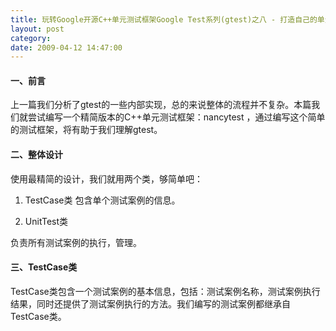 ```yaml
---
title: 玩转Google开源C++单元测试框架Google Test系列(gtest)之八 - 打造自己的单元测试框架
layout: post
category: 
date: 2009-04-12 14:47:00
---
```


#### 一、前言

上一篇我们分析了gtest的一些内部实现，总的来说整体的流程并不复杂。本篇我们就尝试编写一个精简版本的C++单元测试框架：nancytest ，通过编写这个简单的测试框架，将有助于我们理解gtest。

#### 二、整体设计

使用最精简的设计，我们就用两个类，够简单吧：

1. TestCase类
 包含单个测试案例的信息。 

2. UnitTest类

负责所有测试案例的执行，管理。

#### 三、TestCase类

TestCase类包含一个测试案例的基本信息，包括：测试案例名称，测试案例执行结果，同时还提供了测试案例执行的方法。我们编写的测试案例都继承自TestCase类。

<div class="cnblogs_code"><!--

Code highlighting produced by Actipro CodeHighlighter (freeware)
http://www.CodeHighlighter.com/

--><span style="color: #0000ff;">class</span><span style="color: #000000;">&nbsp;TestCase
{
</span><span style="color: #0000ff;">public</span><span style="color: #000000;">:
&nbsp;&nbsp;&nbsp;&nbsp;TestCase(</span><span style="color: #0000ff;">const</span><span style="color: #000000;">&nbsp;</span><span style="color: #0000ff;">char</span><span style="color: #000000;">*</span><span style="color: #000000;">&nbsp;case_name)&nbsp;:&nbsp;testcase_name(case_name){}

&nbsp;&nbsp;&nbsp;&nbsp;</span><span style="color: #008000;">//</span><span style="color: #008000;">&nbsp;执行测试案例的方法</span><span style="color: #008000;">
</span><span style="color: #000000;">&nbsp;&nbsp;&nbsp;&nbsp;</span><span style="color: #0000ff;">virtual</span><span style="color: #000000;">&nbsp;</span><span style="color: #0000ff;">void</span><span style="color: #000000;">&nbsp;Run()&nbsp;</span><span style="color: #000000;">=</span><span style="color: #000000;">&nbsp;</span><span style="color: #800080;">0</span><span style="color: #000000;">;

&nbsp;&nbsp;&nbsp;&nbsp;</span><span style="color: #0000ff;">int</span><span style="color: #000000;">&nbsp;nTestResult;&nbsp;</span><span style="color: #008000;">//</span><span style="color: #008000;">&nbsp;测试案例的执行结果&nbsp;</span><span style="color: #008000;">
</span><span style="color: #000000;">&nbsp;&nbsp;&nbsp;&nbsp;</span><span style="color: #0000ff;">const</span><span style="color: #000000;">&nbsp;</span><span style="color: #0000ff;">char</span><span style="color: #000000;">*</span><span style="color: #000000;">&nbsp;testcase_name;&nbsp;</span><span style="color: #008000;">//</span><span style="color: #008000;">&nbsp;测试案例名称</span><span style="color: #008000;">
</span><span style="color: #000000;">};</span></div>

&nbsp;

#### 四、UnitTest类

我们的UnitTest类和gtest的一样，是一个单件。我们的UnitTest类的逻辑非常简单：

1. 整个进程空间保存一个UnitTest 的单例。

2. 通过RegisterTestCase()将测试案例添加到测试案例集合<span style="color: #000000;">testcases_</span>中。

3. 执行测试案例时，调用UnitTest::Run()，遍历测试案例集合<span style="color: #000000;">testcases_</span>，调用案例的Run()方法
<div class="cnblogs_code"><!--

Code highlighting produced by Actipro CodeHighlighter (freeware)
http://www.CodeHighlighter.com/

--><span style="color: #0000ff;">class</span><span style="color: #000000;">&nbsp;UnitTest
{
</span><span style="color: #0000ff;">public</span><span style="color: #000000;">:
&nbsp;&nbsp;&nbsp;&nbsp;</span><span style="color: #008000;">//</span><span style="color: #008000;">&nbsp;获取单例</span><span style="color: #008000;">
</span><span style="color: #000000;">&nbsp;&nbsp;&nbsp;&nbsp;</span><span style="color: #0000ff;">static</span><span style="color: #000000;">&nbsp;UnitTest</span><span style="color: #000000;">*</span><span style="color: #000000;">&nbsp;GetInstance();&nbsp;

&nbsp;&nbsp;&nbsp;&nbsp;</span><span style="color: #008000;">//</span><span style="color: #008000;">&nbsp;注册测试案例</span><span style="color: #008000;">
</span><span style="color: #000000;">&nbsp;&nbsp;&nbsp;&nbsp;TestCase</span><span style="color: #000000;">*</span><span style="color: #000000;">&nbsp;RegisterTestCase(TestCase</span><span style="color: #000000;">*</span><span style="color: #000000;">&nbsp;testcase);
&nbsp;&nbsp;&nbsp;&nbsp;
&nbsp;&nbsp;&nbsp;&nbsp;</span><span style="color: #008000;">//</span><span style="color: #008000;">&nbsp;执行单元测试</span><span style="color: #008000;">
</span><span style="color: #000000;">&nbsp;&nbsp;&nbsp;&nbsp;</span><span style="color: #0000ff;">int</span><span style="color: #000000;">&nbsp;Run();

&nbsp;&nbsp;&nbsp;&nbsp;TestCase</span><span style="color: #000000;">*</span><span style="color: #000000;">&nbsp;CurrentTestCase;&nbsp;</span><span style="color: #008000;">//</span><span style="color: #008000;">&nbsp;记录当前执行的测试案例</span><span style="color: #008000;">
</span><span style="color: #000000;">&nbsp;&nbsp;&nbsp;&nbsp;</span><span style="color: #0000ff;">int</span><span style="color: #000000;">&nbsp;nTestResult;&nbsp;</span><span style="color: #008000;">//</span><span style="color: #008000;">&nbsp;总的执行结果</span><span style="color: #008000;">
</span><span style="color: #000000;">&nbsp;&nbsp;&nbsp;&nbsp;</span><span style="color: #0000ff;">int</span><span style="color: #000000;">&nbsp;nPassed;&nbsp;</span><span style="color: #008000;">//</span><span style="color: #008000;">&nbsp;通过案例数</span><span style="color: #008000;">
</span><span style="color: #000000;">&nbsp;&nbsp;&nbsp;&nbsp;</span><span style="color: #0000ff;">int</span><span style="color: #000000;">&nbsp;nFailed;&nbsp;</span><span style="color: #008000;">//</span><span style="color: #008000;">&nbsp;失败案例数</span><span style="color: #008000;">
</span><span style="color: #0000ff;">protected</span><span style="color: #000000;">:
&nbsp;&nbsp;&nbsp;&nbsp;std::vector</span><span style="color: #000000;">&lt;</span><span style="color: #000000;">TestCase</span><span style="color: #000000;">*&gt;</span><span style="color: #000000;">&nbsp;testcases_;&nbsp;</span><span style="color: #008000;">//</span><span style="color: #008000;">&nbsp;案例集合</span><span style="color: #008000;">
</span><span style="color: #000000;">};</span></div>

下面是UnitTest类的实现：
<div class="cnblogs_code"><!--

Code highlighting produced by Actipro CodeHighlighter (freeware)
http://www.CodeHighlighter.com/

--><span style="color: #000000;">UnitTest</span><span style="color: #000000;">*</span><span style="color: #000000;">&nbsp;UnitTest::GetInstance()
{
&nbsp;&nbsp;&nbsp;&nbsp;</span><span style="color: #0000ff;">static</span><span style="color: #000000;">&nbsp;UnitTest&nbsp;instance;
&nbsp;&nbsp;&nbsp;&nbsp;</span><span style="color: #0000ff;">return</span><span style="color: #000000;">&nbsp;</span><span style="color: #000000;">&amp;</span><span style="color: #000000;">instance;
}

TestCase</span><span style="color: #000000;">*</span><span style="color: #000000;">&nbsp;UnitTest::RegisterTestCase(TestCase</span><span style="color: #000000;">*</span><span style="color: #000000;">&nbsp;testcase)
{
&nbsp;&nbsp;&nbsp;&nbsp;testcases_.push_back(testcase);
&nbsp;&nbsp;&nbsp;&nbsp;</span><span style="color: #0000ff;">return</span><span style="color: #000000;">&nbsp;testcase;
}

</span><span style="color: #0000ff;">int</span><span style="color: #000000;">&nbsp;UnitTest::Run()
{
&nbsp;&nbsp;&nbsp;&nbsp;nTestResult&nbsp;</span><span style="color: #000000;">=</span><span style="color: #000000;">&nbsp;</span><span style="color: #800080;">1</span><span style="color: #000000;">;
&nbsp;&nbsp;&nbsp;&nbsp;</span><span style="color: #0000ff;">for</span><span style="color: #000000;">&nbsp;(std::vector</span><span style="color: #000000;">&lt;</span><span style="color: #000000;">TestCase</span><span style="color: #000000;">*&gt;</span><span style="color: #000000;">::iterator&nbsp;it&nbsp;</span><span style="color: #000000;">=</span><span style="color: #000000;">&nbsp;testcases_.begin();
&nbsp;&nbsp;&nbsp;&nbsp;&nbsp;&nbsp;&nbsp;&nbsp;it&nbsp;</span><span style="color: #000000;">!=</span><span style="color: #000000;">&nbsp;testcases_.end();&nbsp;</span><span style="color: #000000;">++</span><span style="color: #000000;">it)
&nbsp;&nbsp;&nbsp;&nbsp;{
&nbsp;&nbsp;&nbsp;&nbsp;&nbsp;&nbsp;&nbsp;&nbsp;TestCase</span><span style="color: #000000;">*</span><span style="color: #000000;">&nbsp;testcase&nbsp;</span><span style="color: #000000;">=</span><span style="color: #000000;">&nbsp;</span><span style="color: #000000;">*</span><span style="color: #000000;">it;
&nbsp;&nbsp;&nbsp;&nbsp;&nbsp;&nbsp;&nbsp;&nbsp;CurrentTestCase&nbsp;</span><span style="color: #000000;">=</span><span style="color: #000000;">&nbsp;testcase;
&nbsp;&nbsp;&nbsp;&nbsp;&nbsp;&nbsp;&nbsp;&nbsp;std::cout&nbsp;</span><span style="color: #000000;">&lt;&lt;</span><span style="color: #000000;">&nbsp;green&nbsp;</span><span style="color: #000000;">&lt;&lt;</span><span style="color: #000000;">&nbsp;</span><span style="color: #800000;">"</span><span style="color: #800000;">======================================</span><span style="color: #800000;">"</span><span style="color: #000000;">&nbsp;</span><span style="color: #000000;">&lt;&lt;</span><span style="color: #000000;">&nbsp;std::endl;
&nbsp;&nbsp;&nbsp;&nbsp;&nbsp;&nbsp;&nbsp;&nbsp;std::cout&nbsp;</span><span style="color: #000000;">&lt;&lt;</span><span style="color: #000000;">&nbsp;green&nbsp;</span><span style="color: #000000;">&lt;&lt;</span><span style="color: #000000;">&nbsp;</span><span style="color: #800000;">"</span><span style="color: #800000;">Run&nbsp;TestCase:</span><span style="color: #800000;">"</span><span style="color: #000000;">&nbsp;</span><span style="color: #000000;">&lt;&lt;</span><span style="color: #000000;">&nbsp;testcase</span><span style="color: #000000;">-&gt;</span><span style="color: #000000;">testcase_name&nbsp;</span><span style="color: #000000;">&lt;&lt;</span><span style="color: #000000;">&nbsp;std::endl;
&nbsp;&nbsp;&nbsp;&nbsp;&nbsp;&nbsp;&nbsp;&nbsp;testcase</span><span style="color: #000000;">-&gt;</span><span style="color: #000000;">Run();
&nbsp;&nbsp;&nbsp;&nbsp;&nbsp;&nbsp;&nbsp;&nbsp;std::cout&nbsp;</span><span style="color: #000000;">&lt;&lt;</span><span style="color: #000000;">&nbsp;green&nbsp;</span><span style="color: #000000;">&lt;&lt;</span><span style="color: #000000;">&nbsp;</span><span style="color: #800000;">"</span><span style="color: #800000;">End&nbsp;TestCase:</span><span style="color: #800000;">"</span><span style="color: #000000;">&nbsp;</span><span style="color: #000000;">&lt;&lt;</span><span style="color: #000000;">&nbsp;testcase</span><span style="color: #000000;">-&gt;</span><span style="color: #000000;">testcase_name&nbsp;</span><span style="color: #000000;">&lt;&lt;</span><span style="color: #000000;">&nbsp;std::endl;
&nbsp;&nbsp;&nbsp;&nbsp;&nbsp;&nbsp;&nbsp;&nbsp;</span><span style="color: #0000ff;">if</span><span style="color: #000000;">&nbsp;(testcase</span><span style="color: #000000;">-&gt;</span><span style="color: #000000;">nTestResult)
&nbsp;&nbsp;&nbsp;&nbsp;&nbsp;&nbsp;&nbsp;&nbsp;{
&nbsp;&nbsp;&nbsp;&nbsp;&nbsp;&nbsp;&nbsp;&nbsp;&nbsp;&nbsp;&nbsp;&nbsp;nPassed</span><span style="color: #000000;">++</span><span style="color: #000000;">;
&nbsp;&nbsp;&nbsp;&nbsp;&nbsp;&nbsp;&nbsp;&nbsp;}
&nbsp;&nbsp;&nbsp;&nbsp;&nbsp;&nbsp;&nbsp;&nbsp;</span><span style="color: #0000ff;">else</span><span style="color: #000000;">
&nbsp;&nbsp;&nbsp;&nbsp;&nbsp;&nbsp;&nbsp;&nbsp;{
&nbsp;&nbsp;&nbsp;&nbsp;&nbsp;&nbsp;&nbsp;&nbsp;&nbsp;&nbsp;&nbsp;&nbsp;nFailed</span><span style="color: #000000;">++</span><span style="color: #000000;">;
&nbsp;&nbsp;&nbsp;&nbsp;&nbsp;&nbsp;&nbsp;&nbsp;&nbsp;&nbsp;&nbsp;&nbsp;nTestResult&nbsp;</span><span style="color: #000000;">=</span><span style="color: #000000;">&nbsp;</span><span style="color: #800080;">0</span><span style="color: #000000;">;
&nbsp;&nbsp;&nbsp;&nbsp;&nbsp;&nbsp;&nbsp;&nbsp;}
&nbsp;&nbsp;&nbsp;&nbsp;}

&nbsp;&nbsp;&nbsp;&nbsp;std::cout&nbsp;</span><span style="color: #000000;">&lt;&lt;</span><span style="color: #000000;">&nbsp;green&nbsp;</span><span style="color: #000000;">&lt;&lt;</span><span style="color: #000000;">&nbsp;</span><span style="color: #800000;">"</span><span style="color: #800000;">======================================</span><span style="color: #800000;">"</span><span style="color: #000000;">&nbsp;</span><span style="color: #000000;">&lt;&lt;</span><span style="color: #000000;">&nbsp;std::endl;
&nbsp;&nbsp;&nbsp;&nbsp;std::cout&nbsp;</span><span style="color: #000000;">&lt;&lt;</span><span style="color: #000000;">&nbsp;green&nbsp;</span><span style="color: #000000;">&lt;&lt;</span><span style="color: #000000;">&nbsp;</span><span style="color: #800000;">"</span><span style="color: #800000;">Total&nbsp;TestCase&nbsp;:&nbsp;</span><span style="color: #800000;">"</span><span style="color: #000000;">&nbsp;</span><span style="color: #000000;">&lt;&lt;</span><span style="color: #000000;">&nbsp;nPassed&nbsp;</span><span style="color: #000000;">+</span><span style="color: #000000;">&nbsp;nFailed&nbsp;</span><span style="color: #000000;">&lt;&lt;</span><span style="color: #000000;">&nbsp;std::endl;
&nbsp;&nbsp;&nbsp;&nbsp;std::cout&nbsp;</span><span style="color: #000000;">&lt;&lt;</span><span style="color: #000000;">&nbsp;green&nbsp;</span><span style="color: #000000;">&lt;&lt;</span><span style="color: #000000;">&nbsp;</span><span style="color: #800000;">"</span><span style="color: #800000;">Passed&nbsp;:&nbsp;</span><span style="color: #800000;">"</span><span style="color: #000000;">&nbsp;</span><span style="color: #000000;">&lt;&lt;</span><span style="color: #000000;">&nbsp;nPassed&nbsp;</span><span style="color: #000000;">&lt;&lt;</span><span style="color: #000000;">&nbsp;std::endl;
&nbsp;&nbsp;&nbsp;&nbsp;std::cout&nbsp;</span><span style="color: #000000;">&lt;&lt;</span><span style="color: #000000;">&nbsp;red&nbsp;</span><span style="color: #000000;">&lt;&lt;</span><span style="color: #000000;">&nbsp;</span><span style="color: #800000;">"</span><span style="color: #800000;">Failed&nbsp;:&nbsp;</span><span style="color: #800000;">"</span><span style="color: #000000;">&nbsp;</span><span style="color: #000000;">&lt;&lt;</span><span style="color: #000000;">&nbsp;nFailed&nbsp;</span><span style="color: #000000;">&lt;&lt;</span><span style="color: #000000;">&nbsp;std::endl;
&nbsp;&nbsp;&nbsp;&nbsp;</span><span style="color: #0000ff;">return</span><span style="color: #000000;">&nbsp;nTestResult;
}</span></div>

#### 五、NTEST宏

接下来定一个宏NTEST，方便我们写我们的测试案例的类。

<div class="cnblogs_code"><!--

Code highlighting produced by Actipro CodeHighlighter (freeware)
http://www.CodeHighlighter.com/

--><span style="color: #0000ff;">#define</span><span style="color: #000000;">&nbsp;TESTCASE_NAME(testcase_name)&nbsp;\</span><span style="color: #000000;">
&nbsp;&nbsp;&nbsp;&nbsp;testcase_name##_TEST

</span><span style="color: #0000ff;">#define</span><span style="color: #000000;">&nbsp;NANCY_TEST_(testcase_name)&nbsp;\</span><span style="color: #000000;">
</span><span style="color: #0000ff;">class</span><span style="color: #000000;">&nbsp;TESTCASE_NAME(testcase_name)&nbsp;:&nbsp;</span><span style="color: #0000ff;">public</span><span style="color: #000000;">&nbsp;TestCase&nbsp;\
{&nbsp;\
</span><span style="color: #0000ff;">public</span><span style="color: #000000;">:&nbsp;\
&nbsp;&nbsp;&nbsp;&nbsp;TESTCASE_NAME(testcase_name)(</span><span style="color: #0000ff;">const</span><span style="color: #000000;">&nbsp;</span><span style="color: #0000ff;">char</span><span style="color: #000000;">*</span><span style="color: #000000;">&nbsp;case_name)&nbsp;:&nbsp;TestCase(case_name){};&nbsp;\
&nbsp;&nbsp;&nbsp;&nbsp;</span><span style="color: #0000ff;">virtual</span><span style="color: #000000;">&nbsp;</span><span style="color: #0000ff;">void</span><span style="color: #000000;">&nbsp;Run();&nbsp;\
</span><span style="color: #0000ff;">private</span><span style="color: #000000;">:&nbsp;\
&nbsp;&nbsp;&nbsp;&nbsp;</span><span style="color: #0000ff;">static</span><span style="color: #000000;">&nbsp;TestCase</span><span style="color: #000000;">*</span><span style="color: #000000;">&nbsp;</span><span style="color: #0000ff;">const</span><span style="color: #000000;">&nbsp;testcase_;&nbsp;\
};&nbsp;\
\
TestCase</span><span style="color: #000000;">*</span><span style="color: #000000;">&nbsp;</span><span style="color: #0000ff;">const</span><span style="color: #000000;">&nbsp;TESTCASE_NAME(testcase_name)&nbsp;\
&nbsp;&nbsp;&nbsp;&nbsp;::testcase_&nbsp;</span><span style="color: #000000;">=</span><span style="color: #000000;">&nbsp;UnitTest::GetInstance()</span><span style="color: #000000;">-&gt;</span><span style="color: #000000;">RegisterTestCase(&nbsp;\
&nbsp;&nbsp;&nbsp;&nbsp;&nbsp;&nbsp;&nbsp;&nbsp;</span><span style="color: #0000ff;">new</span><span style="color: #000000;">&nbsp;TESTCASE_NAME(testcase_name)(#testcase_name));&nbsp;\
</span><span style="color: #0000ff;">void</span><span style="color: #000000;">&nbsp;TESTCASE_NAME(testcase_name)::Run()

</span><span style="color: #0000ff;">#define</span><span style="color: #000000;">&nbsp;NTEST(testcase_name)&nbsp;\</span><span style="color: #000000;">
&nbsp;&nbsp;&nbsp;&nbsp;NANCY_TEST_(testcase_name)</span></div>

&nbsp;

#### 六、RUN_ALL_TEST宏

然后是执行所有测试案例的一个宏：
<div class="cnblogs_code"><!--

Code highlighting produced by Actipro CodeHighlighter (freeware)
http://www.CodeHighlighter.com/

--><span style="color: #0000ff;">#define</span><span style="color: #000000;">&nbsp;RUN_ALL_TESTS()&nbsp;\</span><span style="color: #000000;">
&nbsp;&nbsp;&nbsp;&nbsp;UnitTest::GetInstance()</span><span style="color: #000000;">-&gt;</span><span style="color: #000000;">Run();</span></div>

#### 七、断言的宏EXPECT_EQ 

这里，我只写一个简单的EXPECT_EQ ：

<div class="cnblogs_code"><!--

Code highlighting produced by Actipro CodeHighlighter (freeware)
http://www.CodeHighlighter.com/

--><span style="color: #0000ff;">#define</span><span style="color: #000000;">&nbsp;EXPECT_EQ(m,&nbsp;n)&nbsp;\</span><span style="color: #000000;">
&nbsp;&nbsp;&nbsp;&nbsp;</span><span style="color: #0000ff;">if</span><span style="color: #000000;">&nbsp;(m&nbsp;</span><span style="color: #000000;">!=</span><span style="color: #000000;">&nbsp;n)&nbsp;\
&nbsp;&nbsp;&nbsp;&nbsp;{&nbsp;\
&nbsp;&nbsp;&nbsp;&nbsp;&nbsp;&nbsp;&nbsp;&nbsp;UnitTest::GetInstance()</span><span style="color: #000000;">-&gt;</span><span style="color: #000000;">CurrentTestCase</span><span style="color: #000000;">-&gt;</span><span style="color: #000000;">nTestResult&nbsp;</span><span style="color: #000000;">=</span><span style="color: #000000;">&nbsp;</span><span style="color: #800080;">0</span><span style="color: #000000;">;&nbsp;\
&nbsp;&nbsp;&nbsp;&nbsp;&nbsp;&nbsp;&nbsp;&nbsp;std::cout&nbsp;</span><span style="color: #000000;">&lt;&lt;</span><span style="color: #000000;">&nbsp;red&nbsp;</span><span style="color: #000000;">&lt;&lt;</span><span style="color: #000000;">&nbsp;</span><span style="color: #800000;">"</span><span style="color: #800000;">Failed</span><span style="color: #800000;">"</span><span style="color: #000000;">&nbsp;</span><span style="color: #000000;">&lt;&lt;</span><span style="color: #000000;">&nbsp;std::endl;&nbsp;\
&nbsp;&nbsp;&nbsp;&nbsp;&nbsp;&nbsp;&nbsp;&nbsp;std::cout&nbsp;</span><span style="color: #000000;">&lt;&lt;</span><span style="color: #000000;">&nbsp;red&nbsp;</span><span style="color: #000000;">&lt;&lt;</span><span style="color: #000000;">&nbsp;</span><span style="color: #800000;">"</span><span style="color: #800000;">Expect:</span><span style="color: #800000;">"</span><span style="color: #000000;">&nbsp;</span><span style="color: #000000;">&lt;&lt;</span><span style="color: #000000;">&nbsp;m&nbsp;</span><span style="color: #000000;">&lt;&lt;</span><span style="color: #000000;">&nbsp;std::endl;&nbsp;\
&nbsp;&nbsp;&nbsp;&nbsp;&nbsp;&nbsp;&nbsp;&nbsp;std::cout&nbsp;</span><span style="color: #000000;">&lt;&lt;</span><span style="color: #000000;">&nbsp;red&nbsp;</span><span style="color: #000000;">&lt;&lt;</span><span style="color: #000000;">&nbsp;</span><span style="color: #800000;">"</span><span style="color: #800000;">Actual:</span><span style="color: #800000;">"</span><span style="color: #000000;">&nbsp;</span><span style="color: #000000;">&lt;&lt;</span><span style="color: #000000;">&nbsp;n&nbsp;</span><span style="color: #000000;">&lt;&lt;</span><span style="color: #000000;">&nbsp;std::endl;&nbsp;\
&nbsp;&nbsp;&nbsp;&nbsp;}</span></div>

&nbsp;

#### 八、案例Demo

够简单吧，再来看看案例怎么写：

<div class="cnblogs_code"><!--

Code highlighting produced by Actipro CodeHighlighter (freeware)
http://www.CodeHighlighter.com/

--><span style="color: #000000;">#include&nbsp;</span><span style="color: #800000;">"</span><span style="color: #800000;">nancytest.h</span><span style="color: #800000;">"</span><span style="color: #000000;">

</span><span style="color: #0000ff;">int</span><span style="color: #000000;">&nbsp;Foo(</span><span style="color: #0000ff;">int</span><span style="color: #000000;">&nbsp;a,&nbsp;</span><span style="color: #0000ff;">int</span><span style="color: #000000;">&nbsp;b)
{
&nbsp;&nbsp;&nbsp;&nbsp;</span><span style="color: #0000ff;">return</span><span style="color: #000000;">&nbsp;a&nbsp;</span><span style="color: #000000;">+</span><span style="color: #000000;">&nbsp;b;
}

NTEST(FooTest_PassDemo)
{
&nbsp;&nbsp;&nbsp;&nbsp;EXPECT_EQ(</span><span style="color: #800080;">3</span><span style="color: #000000;">,&nbsp;Foo(</span><span style="color: #800080;">1</span><span style="color: #000000;">,&nbsp;</span><span style="color: #800080;">2</span><span style="color: #000000;">));
&nbsp;&nbsp;&nbsp;&nbsp;EXPECT_EQ(</span><span style="color: #800080;">2</span><span style="color: #000000;">,&nbsp;Foo(</span><span style="color: #800080;">1</span><span style="color: #000000;">,&nbsp;</span><span style="color: #800080;">1</span><span style="color: #000000;">));
}

NTEST(FooTest_FailDemo)
{
&nbsp;&nbsp;&nbsp;&nbsp;EXPECT_EQ(</span><span style="color: #800080;">4</span><span style="color: #000000;">,&nbsp;Foo(</span><span style="color: #800080;">1</span><span style="color: #000000;">,&nbsp;</span><span style="color: #800080;">2</span><span style="color: #000000;">));
&nbsp;&nbsp;&nbsp;&nbsp;EXPECT_EQ(</span><span style="color: #800080;">2</span><span style="color: #000000;">,&nbsp;Foo(</span><span style="color: #800080;">1</span><span style="color: #000000;">,&nbsp;</span><span style="color: #800080;">2</span><span style="color: #000000;">));
}

</span><span style="color: #0000ff;">int</span><span style="color: #000000;">&nbsp;_tmain(</span><span style="color: #0000ff;">int</span><span style="color: #000000;">&nbsp;argc,&nbsp;_TCHAR</span><span style="color: #000000;">*</span><span style="color: #000000;">&nbsp;argv[])
{
&nbsp;&nbsp;&nbsp;&nbsp;</span><span style="color: #0000ff;">return</span><span style="color: #000000;">&nbsp;RUN_ALL_TESTS();
}</span></div>

整个一山寨版gtest，呵。执行一下，看看结果怎么样：

&nbsp;![](http://images.cnblogs.com/cnblogs_com/coderzh/gtest/nancytest.jpg)

#### 九、总结 

本篇介绍性的文字比较少，主要是我们在上一篇深入解析gtest时已经将整个流程弄清楚了，而现在编写的nancytest又是其非常的精简版本，所有直接看代码就可以完全理解。希望通过这个Demo，能够让大家对gtest有更加直观的了解。回到开篇时所说的，我们没有必要每个人都造一个轮子，因为gtest已经非常出色的为我们做好了这一切。如果我们每个人都写一个自己的框架的话，一方面我们要付出大量的维护成本，一方面，这个框架也许只能对你有用，无法让大家从中受益。
gtest正是这么一个优秀C++单元测试框架，它完全开源，允许我们一起为其贡献力量，并能让更多人从中受益。如果你在使用gtest过程中发现gtest不能满足你的需求时（或发现BUG），gtest的开发人员非常急切的想知道他们哪来没做好，或者是gtest其实有这个功能，但是很多用户都不知道。所以你可以直接联系gtest的开发人员，或者你直接在这里回帖，我会将您的意见转告给gtest的主要开发人员。
如果你是gtest的超级粉丝，原意为gtest贡献代码的话，加入他们吧。　　　

本Demo代码下载：[/Files/coderzh/Code/nancytest.rar](http://files.cnblogs.com/coderzh/Code/nancytest.rar) 

本篇是该系列最后一篇，其实gtest还有更多东西值得我们去探索，本系列也不可能将gtest介绍完全，还是那句话，想了解更多gtest相关的内容的话：

访问官方主页：[http://code.google.com/p/googletest/](http://code.google.com/p/googletest/)

下载gtest源码： [http://code.google.com/p/googletest/downloads/list](http://code.google.com/p/googletest/downloads/list)

系列链接：
  
[1.玩转Google开源C++单元测试框架Google Test系列(gtest)之一 - 初识gtest](http://www.cnblogs.com/coderzh/archive/2009/03/31/1426758.html)
  
[2.玩转Google开源C++单元测试框架Google Test系列(gtest)之二 - 断言](http://www.cnblogs.com/coderzh/archive/2009/04/06/1430364.html)
  
[3.玩转Google开源C++单元测试框架Google Test系列(gtest)之三 - 事件机制](http://www.cnblogs.com/coderzh/archive/2009/04/06/1430396.html)
  
[4.玩转Google开源C++单元测试框架Google Test系列(gtest)之四 - 参数化](http://www.cnblogs.com/coderzh/archive/2009/04/08/1431297.html) 
  
[5.玩转Google开源C++单元测试框架Google Test系列(gtest)之五 - 死亡测试](http://www.cnblogs.com/coderzh/archive/2009/04/08/1432043.html) 
  
[6.玩转Google开源C++单元测试框架Google Test系列(gtest)之六 - 运行参数](http://www.cnblogs.com/coderzh/archive/2009/04/10/1432789.html) 
  
[7.玩转Google开源C++单元测试框架Google Test系列(gtest)之七 - 深入解析gtest](http://www.cnblogs.com/coderzh/archive/2009/04/11/1433744.html)

 [8.玩转Google开源C++单元测试框架Google Test系列(gtest)之八 - 打造自己的单元测试框架](http://www.cnblogs.com/coderzh/archive/2009/04/12/1434155.html)

&nbsp;
